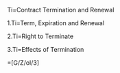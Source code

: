 Ti=Contract Termination and Renewal

1.Ti=Term, Expiration and Renewal

2.Ti=Right to Terminate

3.Ti=Effects of Termination

=[G/Z/ol/3]
